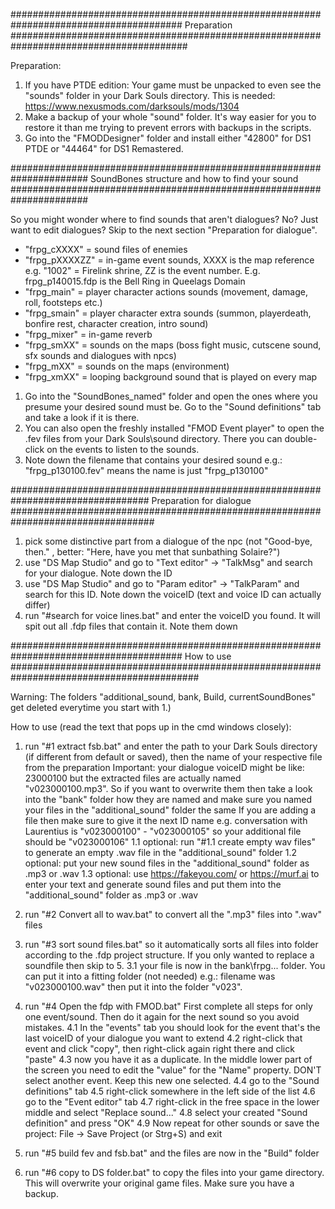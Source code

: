 ####################################################################################### Preparation ########################################################################################

Preparation:

1. If you have PTDE edition: Your game must be unpacked to even see the "sounds" folder in your Dark Souls directory. This is needed: https://www.nexusmods.com/darksouls/mods/1304
2. Make a backup of your whole "sound" folder. It's way easier for you to restore it than me trying to prevent errors with backups in the scripts.
3. Go into the "FMODDesigner" folder and install either "42800" for DS1 PTDE or "44464" for DS1 Remastered.

###################################################################### SoundBones structure and how to find your sound ######################################################################

So you might wonder where to find sounds that aren't dialogues? No? Just want to edit dialogues? Skip to the next section "Preparation for dialogue".

- "frpg_cXXXX" = sound files of enemies
- "frpg_pXXXXZZ" = in-game event sounds, XXXX is the map reference e.g. "1002" = Firelink shrine, ZZ is the event number. E.g. frpg_p140015.fdp is the Bell Ring in Queelags Domain
- "frpg_main" = player character actions sounds (movement, damage, roll, footsteps etc.)
- "frpg_smain" = player character extra sounds (summon, playerdeath, bonfire rest, character creation, intro sound)
- "frpg_mixer" = in-game reverb
- "frpg_smXX" = sounds on the maps (boss fight music, cutscene sound, sfx sounds and dialogues with npcs)
- "frpg_mXX" = sounds on the maps (environment)
- "frpg_xmXX" = looping background sound that is played on every map

1. Go into the "SoundBones_named" folder and open the ones where you presume your desired sound must be. Go to the "Sound definitions" tab and take a look if it is there.
2. You can also open the freshly installed "FMOD Event player" to open the .fev files from your Dark Souls\sound directory. There you can double-click on the events to listen to the sounds.
3. Note down the filename that contains your desired sound e.g.: "frpg_p130100.fev" means the name is just "frpg_p130100"

################################################################################# Preparation for dialogue ##################################################################################

1. pick some distinctive part from a dialogue of the npc (not "Good-bye, then." , better: "Here, have you met that sunbathing Solaire?")
2. use "DS Map Studio" and go to "Text editor" -> "TalkMsg" and search for your dialogue. Note down the ID
3. use "DS Map Studio" and go to "Param editor" -> "TalkParam" and search for this ID. Note down the voiceID (text and voice ID can actually differ)
4. run "#search for voice lines.bat" and enter the voiceID you found. It will spit out all .fdp files that contain it. Note them down

####################################################################################### How to use ##########################################################################################

Warning: The folders "additional_sound, bank, Build, currentSoundBones" get deleted everytime you start with 1.)

How to use (read the text that pops up in the cmd windows closely):

1. run "#1 extract fsb.bat" and enter the path to your Dark Souls directory (if different from default or saved), then the name of your respective file from the preparation
	Important: your dialogue voiceID might be like: 23000100 but the extracted files are actually named "v023000100.mp3".
	So if you want to overwrite them then take a look into the "bank" folder how they are named and make sure you named your files in the "additional_sound" folder the same
	If you are adding a file then make sure to give it the next ID name e.g. conversation with Laurentius is "v023000100" - "v023000105" so your additional file should be "v023000106"
	1.1 optional: run "#1.1 create empty wav files" to generate an empty .wav file in the "additional_sound" folder
	1.2 optional: put your new sound files in the "additional_sound" folder as .mp3 or .wav
	1.3 optional: use https://fakeyou.com/ or https://murf.ai to enter your text and generate sound files and put them into the "additional_sound" folder as .mp3 or .wav
	
2. run "#2 Convert all to wav.bat" to convert all the ".mp3" files into ".wav" files
3. run "#3 sort sound files.bat" so it automatically sorts all files into folder according to the .fdp project structure. If you only wanted to replace a soundfile then skip to 5.
	3.1 your file is now in the bank\frpg... folder. You can put it into a fitting folder (not needed) e.g.: filename was "v023000100.wav" then put it into the folder "v023".
	
4. run "#4 Open the fdp with FMOD.bat"
	First complete all steps for only one event/sound. Then do it again for the next sound so you avoid mistakes.
	4.1 In the "events" tab you should look for the event that's the last voiceID of your dialogue you want to extend
	4.2 right-click that event and click "copy", then right-click again right there and click "paste"
	4.3 now you have it as a duplicate. In the middle lower part of the screen you need to edit the "value" for the "Name" property. DON'T select another event. Keep this new one selected.
	4.4 go to the "Sound definitions" tab
	4.5 right-click somewhere in the left side of the list
	4.6 go to the "Event editor" tab
	4.7 right-click in the free space in the lower middle and select "Replace sound..."
	4.8 select your created "Sound definition" and press "OK"
	4.9 Now repeat for other sounds or save the project: File -> Save Project (or Strg+S) and exit
	
5. run "#5 build fev and fsb.bat" and the files are now in the "Build" folder
6. run "#6 copy to DS folder.bat" to copy the files into your game directory. This will overwrite your original game files. Make sure you have a backup.
	
